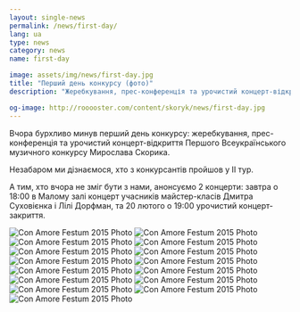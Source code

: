 ```yaml
---
layout: single-news
permalink: /news/first-day/
lang: ua
type: news
category: news
name: first-day

image: assets/img/news/first-day.jpg
title: "Перший день конкурсу (фото)"
description: "Жеребкування, прес-конференція та урочистий концерт-відкриття Першого Всеукраїнського музичного конкурсу Мирослава Скорика"

og-image: http://rooooster.com/content/skoryk/news/first-day.jpg
---
```


Вчора бурхливо минув перший день конкурсу: жеребкування, прес-конференція та урочистий концерт-відкриття Першого Всеукраїнського музичного конкурсу Мирослава Скорика.

Незабаром ми дізнаємося, хто з конкурсантів пройшов у ІІ тур.

А тим, хто вчора не зміг бути з нами, анонсуємо 2 концерти: завтра о 18:00 в Малому залі концерт учасників майстер-класів Дмитра Суховієнка і Лілі Дорфман, та 20 лютого о 19:00 урочистий концерт-закриття.

<div class="gallery">
    <div class="fotorama">
        <img src="{{ site.baseurl }}/assets/img/news/first-day/01.jpg" alt="Con Amore Festum 2015 Photo">
        <img src="{{ site.baseurl }}/assets/img/news/first-day/02.jpg" alt="Con Amore Festum 2015 Photo">
        <img src="{{ site.baseurl }}/assets/img/news/first-day/03.jpg" alt="Con Amore Festum 2015 Photo">
        <img src="{{ site.baseurl }}/assets/img/news/first-day/04.jpg" alt="Con Amore Festum 2015 Photo">
        <img src="{{ site.baseurl }}/assets/img/news/first-day/05.jpg" alt="Con Amore Festum 2015 Photo">
        <img src="{{ site.baseurl }}/assets/img/news/first-day/06.jpg" alt="Con Amore Festum 2015 Photo">
        <img src="{{ site.baseurl }}/assets/img/news/first-day/07.jpg" alt="Con Amore Festum 2015 Photo">
        <img src="{{ site.baseurl }}/assets/img/news/first-day/08.jpg" alt="Con Amore Festum 2015 Photo">
        <img src="{{ site.baseurl }}/assets/img/news/first-day/09.jpg" alt="Con Amore Festum 2015 Photo">
        <img src="{{ site.baseurl }}/assets/img/news/first-day/10.jpg" alt="Con Amore Festum 2015 Photo">
        <img src="{{ site.baseurl }}/assets/img/news/first-day/11.jpg" alt="Con Amore Festum 2015 Photo">
        <img src="{{ site.baseurl }}/assets/img/news/first-day/12.jpg" alt="Con Amore Festum 2015 Photo">
        <img src="{{ site.baseurl }}/assets/img/news/first-day/13.jpg" alt="Con Amore Festum 2015 Photo">
        <img src="{{ site.baseurl }}/assets/img/news/first-day/14.jpg" alt="Con Amore Festum 2015 Photo">
        <img src="{{ site.baseurl }}/assets/img/news/first-day/15.jpg" alt="Con Amore Festum 2015 Photo">
    </div>
</div>
